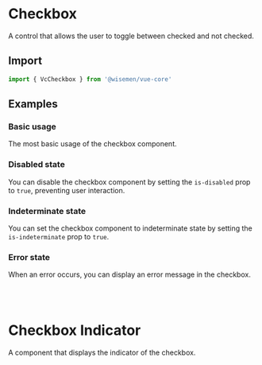 # Checkbox

A control that allows the user to toggle between checked and not checked.

<BulletList
  :items="[
    {
      description: 'When you want users toggle between two states.',
      variant: 'good',
    },
    {
      description: 'When you have multiple options that can be selected.',
      variant: 'bad',
      link: {
        label: 'Checkbox Group',
        href: '/vue-core/components/checkbox-group/checkbox-group',
      },
    },
  ]"
/>

## Import

```ts
import { VcCheckbox } from '@wisemen/vue-core'
```

<!-- @include: ./checkbox-meta.md -->

## Examples

### Basic usage
The most basic usage of the checkbox component.

<ComponentPreview name="checkbox/simple" />

### Disabled state
You can disable the checkbox component by setting the `is-disabled` prop to `true`, preventing user interaction.

<ComponentPreview name="checkbox/disabled" />

### Indeterminate state
You can set the checkbox component to indeterminate state by setting the `is-indeterminate` prop to `true`.

<ComponentPreview name="checkbox/indeterminate" />

### Error state
When an error occurs, you can display an error message in the checkbox.

<ComponentPreview name="checkbox/error" />

<br />
<br />

# Checkbox Indicator <Badge type="warning" text="Documentation in progress" />

A component that displays the indicator of the checkbox.

<!-- @include: ./checkbox-indicator-meta.md -->